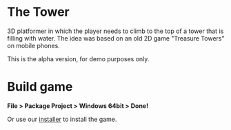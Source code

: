 # The Tower
3D platformer in which the player needs to climb to the top of a tower that is filling with water. The idea was based on an old 2D game "Treasure Towers" on mobile phones.

This is the alpha version, for demo purposes only.

# Build game
**File > Package Project > Windows 64bit > Done!**

Or use our [installer](https://github.com/indiebox/the-tower-installer) to install the game.
